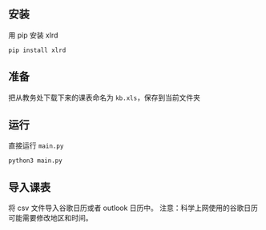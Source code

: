 ## 安装

用 pip 安装 xlrd

```shell
pip install xlrd
```

## 准备

把从教务处下载下来的课表命名为 `kb.xls`，保存到当前文件夹

## 运行

直接运行 `main.py`

```shell
python3 main.py
```

## 导入课表

将 csv 文件导入谷歌日历或者 outlook 日历中。
注意：科学上网使用的谷歌日历可能需要修改地区和时间。
